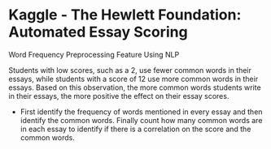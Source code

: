 # Kaggle - The Hewlett Foundation: Automated Essay Scoring
Word Frequency Preprocessing Feature Using NLP

Students with low scores, such as a 2, use fewer common words in their essays, while students with a score of 12 use more common words in their essays. Based on this observation, the more common words students write in their essays, the more positive the effect on their essay scores.
- First identify the frequency of words mentioned in every essay and then identify the common words. Finally count how many common words are in each essay to identify if there is a correlation on the score and the common words.
